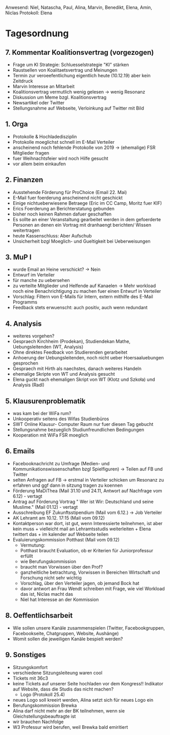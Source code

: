 ---
---

Anwesend: Niel, Natascha, Paul, Alina, Marvin, Benedikt, Elena, Amin, Niclas
Protokoll: Elena

# Tagesordnung

## 7. Kommentar Koalitionsvertrag (vorgezogen)
  * Frage um KI Strategie: Schluesselstrategie "KI" stärken
  * Raustsellen von Koalitaetsvertrag und Meinungen
  * Termin zur veroeefentlichung eigentlich heute (10.12.19) aber kein Zeitdruck
  * Marvin Interesse an Mitarbeit
  * Koalitionsvertrag vermutlich wenig gelesen -> wenig Resonanz
  * Diskussion um Meme bzgl. Koalitionsvertrag
  * Newsartikel oder Twitter 
  * Stellungsnahme auf Webseite, Verloinkung auf Twitter mit Bild

## 1. Orga 
 * Protokolle & Hochladedisziplin
 * Protokolle moeglichst schnell im E-Mail Verteiler
 * anscheinend noch fehlende Protokolle von 2019 -> (ehemalige) FSR Mitglieder fragen
 * fuer Weihnachtsfeier wird noch Hilfe gesucht
 * vor allem beim einkaufen

## 2. Finanzen 
  * Ausstehende Förderung für ProChoice (Email 22. Mai)
  * E-Mail fuer foerderung anscheinend nicht geschickt
  * Einige nichtueberwiesene Betraege (Eric im CC Camp, Moritz fuer KIF)
  * Erics Foerderung an Berichterstatung gebunden
  * bisher noch keinen Rahmen dafuer geschaffen
  * Es sollte an einer Veranstaltung gearbeitet werden in dem gefoerderte Personen an denen ein Vortrag mit dranhaengt berichten/ Wissen weitertragen
  * heute Kassenschluss: Aber Aufschub
  * Unsicherheit bzgl Moeglich- und Gueltigkeit bei Ueberweisungen

## 3. MuP I 
  * wurde Email an Heine verschickt? -> Nein
  * Entwurf im Verteiler
  * für manche zu uebersehen
  * zu verteilte Mitglieder und Helfende auf Kanaelen -> Mehr workload noch eine Benachrichtigung zu machen fuer einen Entwurf in Verteiler
  * Vorschlag: Filtern von E-Mails für Intern, extern mithilfe des E-Mail Programms
  * Feedback stets erwuenscht: auch positiv, auch wenn redundant

## 4. Analysis 
  * weiteres vorgehen?
  * Gespraech Kirchheim (Prodekan), Studiendekan Mathe, Uebungsleitenden (WT, Analysis) 
  * Ohne direktes Feedback von Studierenden gerarbeitet
  * Anhoerung der Uebungsleitenden, noch nicht ueber Hoersaaluebungen gesprochen
  * Gespraech mit Hirth als naechstes, danach weiteres Handeln
  * ehemalige Skripte von WT und Analysis gesucht
  * Elena guckt nach ehemaligen Skript von WT (Klotz und Szkoła) und Analysis (Radl)

## 5. Klausurenproblematik
  * was kam bei der WiFa rum?
  * Unkooperativ seitens des Wifas Studienbüros
  * SWT Online Klausur- Computer Raum nur fuer diesen Tag gebucht
  * Stellungsnahme bezueglich Studiunfreundlichen Bedingungen
  * Kooperation mit WiFa FSR moeglich

## 6. Emails
  * Facebooknachricht zu Umfrage (Medien- und Kommunikationswissenschaften bzgl Spielfiguren) -> Teilen auf FB und Twitter
  * selten Anfragen auf FB -> erstmal in Verteiler schicken um Resonanz zu erfahren  und ggf dann in sitzung tragen zu koennen 
  * Förderung MaDiThea (Mail 31.10 und 24.11, Antwort auf Nachfrage vom 6.12) - vertagt
  * Antrag auf Förderung Vortrag " Wer ist Wir: Deutschland und seine Muslime." (Mail 01.12) - vertagt
  * Ausschreibung EF Zukunftsstipendium (Mail vom 6.12.) -> Job Verteiler
  * AK Lehramt am 10.12. 17:15 (Mail vom 09.12)
  *  Kontaktperson war dort, ist gut, wenn Interessierte teilnehmen, ist aber kein muss 
	+ vielleicht mail an Lehramtsstudis weiterleiten
	+ Elena twittert das
	+ im kalender auf Webseite teilen 
  * Evaluierungskommission Potthast (Mail vom 09.12)
	+ Vermutung:
	+ Potthast braucht Evaluation, ob er Kriterien für Juniorprofessur erfüllt
	+ wie Berufungskommission 
	+ braucht man Vorwissen über den Prof? 
	+ ganzheitliche betrachtung, Vorwissen in Bereichen Wirtschaft und Forschung nicht sehr wichtig 
	+ Vorschlag, über den Verteiler jagen, ob jemand Bock hat 
	+ davor antwort an Frau Wendt schreiben mit Frage, wie viel Workload das ist, Niclas macht das
	+ Niel hat Interesse an der Kommission

## 8. Oeffentlichsarbeit
  * Wie sollen unsere Kanäle zusammenspielen (Twitter, Facebookgruppen, Facebookseite, Chatgruppen, Website, Aushänge)
  * Womit sollen die jeweiligen Kanäle bespielt werden?

## 9. Sonstiges
  * Sitzungskomfort
  * verschiedene Sitzungsleiteung waren cool 
* Tickets mit 36c3
* keine Tickets auf unserer Seite hochladen vor dem Kongress!! Indikator auf Website, dass die Studis das nicht machen? 
  * Logo (Protokoll 25.4)
 * neues Logo soll kreeirt werden, Alina setzt sich für neues Logo ein 
  * Berufungskommission Brewka
* Alina darf nicht mehr an der BK teilnehmen, wenn sie Gleichstellungsbeauftragte ist 
* wir brauchen Nachfolge
* W3 Professur wird berufen, weil Brewka bald emiritiert 
